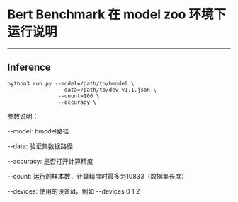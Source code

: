# Bert Benchmark 在 model zoo 环境下运行说明

-----------------------------------


## Inference

```shell
python3 run.py --model=/path/to/bmodel \
                --data=/path/to/dev-v1.1.json \
                --count=100 \
                --accuracy \

```

参数说明：

--model: bmodel路径

--data: 验证集数据路径

--accuracy: 是否打开计算精度

--count: 运行的样本数，计算精度时最多为10833（数据集长度）

--devices: 使用的设备id，例如 --devices 0 1 2
